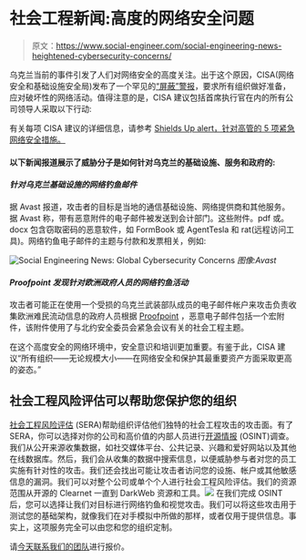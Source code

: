 # 社会工程新闻:高度的网络安全问题

> 原文：<https://www.social-engineer.com/social-engineering-news-heightened-cybersecurity-concerns/>

乌克兰当前的事件引发了人们对网络安全的高度关注。出于这个原因，CISA(网络安全和基础设施安全局)发布了一个罕见的[“屏蔽”警报](https://www.cisa.gov/shields-up)，要求所有组织做好准备，应对破坏性的网络活动。值得注意的是，CISA 建议包括首席执行官在内的所有公司领导人采取以下行动:

有关每项 CISA 建议的详细信息，请参考 [Shields Up alert，针对高管的 5 项紧急网络安全措施。](https://www.cisa.gov/sites/default/files/publications/Focus_Areas_for_CEOs.pdf)

#### 以下新闻报道展示了威胁分子是如何针对乌克兰的基础设施、服务和政府的:

#### *针对乌克兰基础设施的网络钓鱼邮件*

据 Avast 报道，攻击者的目标是当地的通信基础设施、网络提供商和其他服务。据 Avast 称，带有恶意附件的电子邮件被发送到会计部门。这些附件。pdf 或。docx 包含窃取密码的恶意软件，如 FormBook 或 AgentTesla 和 rat(远程访问工具)。网络钓鱼电子邮件的主题与付款和发票相关，例如:

![Social Engineering News: Global Cybersecurity Concerns ](img/51945b6dccb86b968b059b6b2c782b3e.png)
*图像:Avast*

#### *Proofpoint 发现针对欧洲政府人员的网络钓鱼活动*

攻击者可能正在使用一个受损的乌克兰武装部队成员的电子邮件帐户来攻击负责收集欧洲难民流动信息的政府人员根据 [Proofpoint](https://www.proofpoint.com/us/blog/threat-insight/asylum-ambuscade-state-actor-uses-compromised-private-ukrainian-military-emails) ，恶意电子邮件包括一个宏附件，该附件使用了与北约安全委员会紧急会议有关的社会工程主题。

在这个高度安全的网络环境中，安全意识和培训更加重要。有鉴于此，CISA 建议“所有组织——无论规模大小——在网络安全和保护其最重要资产方面采取更高的姿态。”

## 社会工程风险评估可以帮助您保护您的组织

[社会工程风险评估](https://www.social-engineer.com/services/social-engineering-risk-assessment/) (SERA)帮助组织评估他们独特的社会工程攻击的攻击面。有了 SERA，你可以选择对你的公司和高价值的内部人员进行[开源情报](https://www.social-engineer.com/glossary/open-source-intelligence/) (OSINT)调查。我们从公开来源收集数据，如社交媒体平台、公共记录、兴趣和爱好网站以及其他在线数据库。然后，我们会从收集的数据中搜索信息，以便威胁参与者对您的员工实施有针对性的攻击。我们还会找出可能让攻击者访问您的设施、帐户或其他敏感信息的漏洞。我们可以对整个公司或单个个人进行社会工程风险评估。我们的资源范围从开源的 Clearnet 一直到 DarkWeb 资源和工具。![](img/b2e3d5533c936979c9d1471dae9f88cb.png)
在我们完成 OSINT 后，您可以选择让我们对目标进行网络钓鱼和视觉攻击。我们可以将这些攻击用于测试您的基础架构，就像我们在对手模拟中所做的那样，或者仅用于提供信息。事实上，这项服务完全可以由您和您的组织定制。

请[今天联系我们的团队](https://www.social-engineer.com/services/social-engineering-risk-assessment/)进行报价。